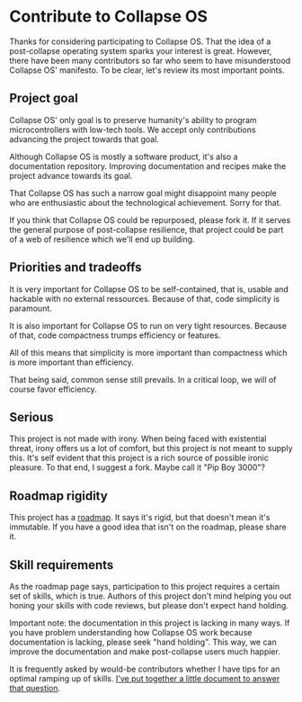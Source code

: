 # Contribute to Collapse OS

Thanks for considering participating to Collapse OS. That the idea of a
post-collapse operating system sparks your interest is great. However, there
have been many contributors so far who seem to have misunderstood Collapse OS'
manifesto. To be clear, let's review its most important points.

## Project goal

Collapse OS' only goal is to preserve humanity's ability to program
microcontrollers with low-tech tools. We accept only contributions advancing
the project towards that goal.

Although Collapse OS is mostly a software product, it's also a documentation
repository. Improving documentation and recipes make the project advance
towards its goal.

That Collapse OS has such a narrow goal might disappoint many people who are
enthusiastic about the technological achievement. Sorry for that.

If you think that Collapse OS could be repurposed, please fork it. If it serves
the general purpose of post-collapse resilience, that project could be part of
a web of resilience which we'll end up building.

## Priorities and tradeoffs

It is very important for Collapse OS to be self-contained, that is, usable and
hackable with no external ressources. Because of that, code simplicity is
paramount.

It is also important for Collapse OS to run on very tight resources. Because of
that, code compactness trumps efficiency or features.

All of this means that simplicity is more important than compactness which is
more important than efficiency.

That being said, common sense still prevails. In a critical loop, we will of
course favor efficiency.

## Serious

This project is not made with irony. When being faced with existential threat,
irony offers us a lot of comfort, but this project is not meant to supply this.
It's self evident that this project is a rich source of possible ironic
pleasure. To that end, I suggest a fork. Maybe call it "Pip Boy 3000"?

## Roadmap rigidity

This project has a [roadmap](https://collapseos.org/roadmap.html). It says it's
rigid, but that doesn't mean it's immutable. If you have a good idea that isn't
on the roadmap, please share it.

## Skill requirements

As the roadmap page says, participation to this project requires a certain set
of skills, which is true. Authors of this project don't mind helping you out
honing your skills with code reviews, but please don't expect hand holding.

Important note: the documentation in this project is lacking in many ways. If
you have problem understanding how Collapse OS work because documentation is
lacking, please seek "hand holding". This way, we can improve the documentation
and make post-collapse users much happier.

It is frequently asked by would-be contributors whether I have tips for an
optimal ramping up of skills. [I've put together a little document to answer
that question](https://collapseos.org/skills.html).
